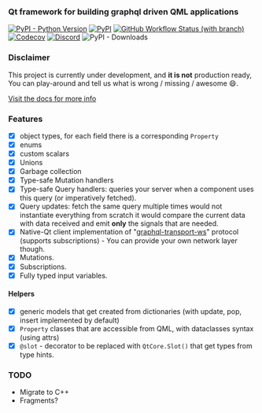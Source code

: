 ###  Qt framework for building graphql driven QML applications
[![PyPI - Python Version](https://img.shields.io/pypi/pyversions/qtgql?style=for-the-badge)](https://pypi.org/project/qtgql/)
[![PyPI](https://img.shields.io/pypi/v/qtgql?style=for-the-badge)](https://pypi.org/project/qtgql/)
[![GitHub Workflow Status (with branch)](https://img.shields.io/github/actions/workflow/status/nrbnlulu/qtgql/tests.yml?branch=main&style=for-the-badge)
](https://github.com/nrbnlulu/qtgql/actions/workflows/tests.yml)
[![Codecov](https://img.shields.io/codecov/c/github/nrbnlulu/qtgql?style=for-the-badge)](https://app.codecov.io/gh/nrbnlulu/qtgql)
[![Discord](https://img.shields.io/discord/1067870318301032558?label=discord&style=for-the-badge)](https://discord.gg/5vmRRJp9fu)
![PyPI - Downloads](https://img.shields.io/pypi/dm/qtgql?style=for-the-badge)

### Disclaimer
This project is currently under development, and **it is not** production ready,
You can play-around and tell us what is wrong / missing / awesome :smile:.

[Visit the docs for more info](https://nrbnlulu.github.io/qtgql/)


### Features
- [x] object types, for each field there is a corresponding `Property`
- [x] enums
- [x] custom scalars
- [x] Unions
- [x] Garbage collection
- [x] Type-safe Mutation handlers
- [x] Type-safe Query handlers: queries your server when a component uses this query (or imperatively fetched).
- [x] Query updates: fetch the same query multiple times would not instantiate everything from scratch
it would compare the current data with data received and emit __only__ the signals that are needed.
- [x] Native-Qt client implementation of "[graphql-transport-ws](https://github.com/enisdenjo/graphql-ws/blob/master/PROTOCOL.md)" protocol (supports subscriptions) - You can provide your own network layer though.
- [x] Mutations.
- [x] Subscriptions.
- [x] Fully typed input variables.
#### Helpers
- [x] generic models that get created from dictionaries (with update, pop, insert implemented by default)
- [x] `Property` classes that are accessible from QML, with dataclasses  syntax (using attrs)
- [x] `@slot` - decorator to be replaced with `QtCore.Slot()` that get types from type hints.

### TODO
- Migrate to C++
- Fragments?
